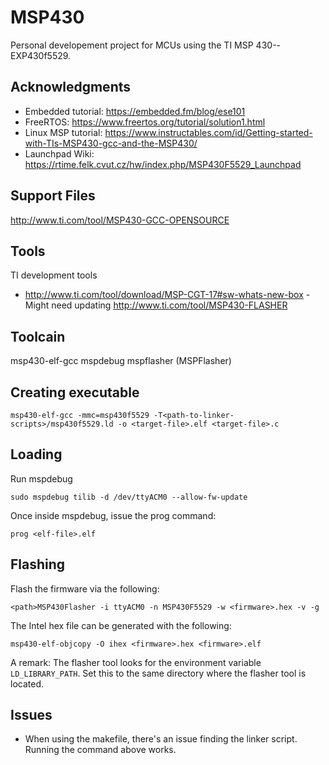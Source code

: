 # MSP430

Personal developement project for MCUs using the TI MSP 430--EXP430f5529.



## Acknowledgments

* Embedded tutorial: https://embedded.fm/blog/ese101 
* FreeRTOS: https://www.freertos.org/tutorial/solution1.html
* Linux MSP tutorial: https://www.instructables.com/id/Getting-started-with-TIs-MSP430-gcc-and-the-MSP430/
* Launchpad Wiki: https://rtime.felk.cvut.cz/hw/index.php/MSP430F5529_Launchpad

## Support Files
http://www.ti.com/tool/MSP430-GCC-OPENSOURCE

## Tools
TI development tools
* http://www.ti.com/tool/download/MSP-CGT-17#sw-whats-new-box
	-Might need updating
http://www.ti.com/tool/MSP430-FLASHER


## Toolcain
msp430-elf-gcc
mspdebug
mspflasher (MSPFlasher) 

## Creating executable

```
msp430-elf-gcc -mmc=msp430f5529 -T<path-to-linker-scripts>/msp430f5529.ld -o <target-file>.elf <target-file>.c
```


## Loading
Run mspdebug
```
sudo mspdebug tilib -d /dev/ttyACM0 --allow-fw-update
```

Once inside mspdebug, issue the prog command:
```
prog <elf-file>.elf
```


## Flashing
Flash the firmware via the following:
```
<path>MSP430Flasher -i ttyACM0 -n MSP430F5529 -w <firmware>.hex -v -g
```


The Intel hex file can be generated with the following:
```
msp430-elf-objcopy -O ihex <firmware>.hex <firmware>.elf
```

A remark:
The flasher tool looks for the environment variable `LD_LIBRARY_PATH`. Set this to the same directory where the flasher tool is located.

## Issues

- When using the makefile, there's an issue finding the linker script. Running the command above works.


